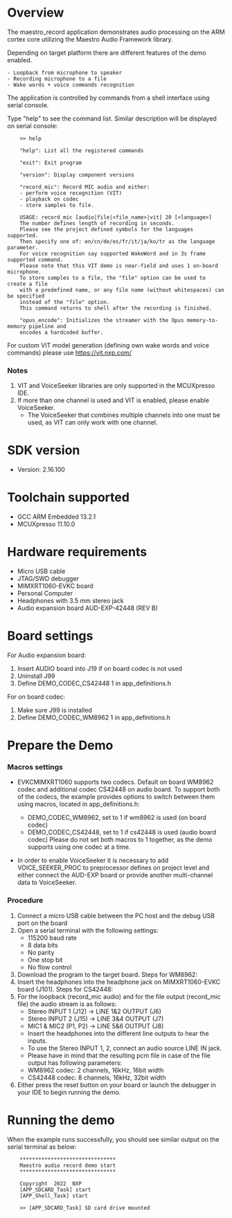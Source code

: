 Overview
========
The maestro_record application demonstrates audio processing on the ARM cortex core
utilizing the Maestro Audio Framework library.

Depending on target platform there are different features of the demo enabled.

    - Loopback from microphone to speaker
    - Recording microphone to a file
    - Wake words + voice commands recognition

The application is controlled by commands from a shell interface using serial console.

Type "help" to see the command list. Similar description will be displayed on serial console:
```
    >> help

    "help": List all the registered commands

    "exit": Exit program

    "version": Display component versions

    "record_mic": Record MIC audio and either:
    - perform voice recognition (VIT)
    - playback on codec
    - store samples to file.

    USAGE: record_mic [audio|file|<file_name>|vit] 20 [<language>]
    The number defines length of recording in seconds.
    Please see the project defined symbols for the languages supported.
    Then specify one of: en/cn/de/es/fr/it/ja/ko/tr as the language parameter.
    For voice recognition say supported WakeWord and in 3s frame supported command.
    Please note that this VIT demo is near-field and uses 1 on-board microphone.
    To store samples to a file, the "file" option can be used to create a file
    with a predefined name, or any file name (without whitespaces) can be specified
    instead of the "file" option.
    This command returns to shell after the recording is finished.

    "opus_encode": Initializes the streamer with the Opus memory-to-memory pipeline and
    encodes a hardcoded buffer.
```

For custom VIT model generation (defining own wake words and voice commands) please
use https://vit.nxp.com/

### Notes
1.  VIT and VoiceSeeker libraries are only supported in the MCUXpresso IDE.
2.  If more than one channel is used and VIT is enabled, please enable VoiceSeeker.
    - The VoiceSeeker that combines multiple channels into one must be used, as VIT can
    only work with one channel.


SDK version
===========
- Version: 2.16.100

Toolchain supported
===================
- GCC ARM Embedded  13.2.1
- MCUXpresso  11.10.0

Hardware requirements
=====================
- Micro USB cable
- JTAG/SWD debugger
- MIMXRT1060-EVKC board
- Personal Computer
- Headphones with 3.5 mm stereo jack
- Audio expansion board AUD-EXP-42448 (REV B)

Board settings
==============
For Audio expansion board:
1. Insert AUDIO board into J19 if on board codec is not used
2. Uninstall J99
3. Define DEMO_CODEC_CS42448 1 in app_definitions.h

For on board codec:
1. Make sure J99 is installed
2. Define DEMO_CODEC_WM8962 1 in app_definitions.h

Prepare the Demo
================
### Macros settings
- EVKCMIMXRT1060 supports two codecs. Default on board WM8962 codec and additional
codec CS42448 on audio board. To support both of the codecs, the example provides options
to switch between them using macros, located in app_definitions.h:
    - DEMO_CODEC_WM8962, set to 1 if wm8962 is used (on board codec)
    - DEMO_CODEC_CS42448, set to 1 if cs42448 is used (audio board codec)
    Please do not set both macros to 1 together, as the demo supports using one codec at a time.

- In order to enable VoiceSeeker it is necessary to add VOICE_SEEKER_PROC to preprocessor defines
on project level and either connect the AUD-EXP board or provide another multi-channel data to
VoiceSeeker.

### Procedure
1. Connect a micro USB cable between the PC host and the debug USB port on the board
2. Open a serial terminal with the following settings:
    - 115200 baud rate
    - 8 data bits
    - No parity
    - One stop bit
    - No flow control
3. Download the program to the target board.
Steps for WM8962:
4. Insert the headphones into the headphone jack on MIMXRT1060-EVKC board (J101).
Steps for CS42448:
4. For the loopback (record_mic audio) and for the file output (record_mic file) the audio
   stream is as follows:
    - Stereo INPUT 1 (J12) -> LINE 1&2 OUTPUT (J6)
    - Stereo INPUT 2 (J15) -> LINE 3&4 OUTPUT (J7)
    - MIC1 & MIC2 (P1, P2) -> LINE 5&6 OUTPUT (J8)
    - Insert the headphones into the different line outputs to hear the inputs.
    - To use the Stereo INPUT 1, 2, connect an audio source LINE IN jack.
    - Please have in mind that the resulting pcm file in case of the file output has following
      parameters:
    - WM8962 codec:  2 channels, 16kHz, 16bit width
    - CS42448 codec: 8 channels, 16kHz, 32bit width
5. Either press the reset button on your board or launch the debugger in your IDE to begin
   running the demo.

Running the demo
================
When the example runs successfully, you should see similar output on the serial terminal as below:
```
    *******************************
    Maestro audio record demo start
    *******************************

    Copyright  2022  NXP
    [APP_SDCARD_Task] start
    [APP_Shell_Task] start

    >> [APP_SDCARD_Task] SD card drive mounted
```

